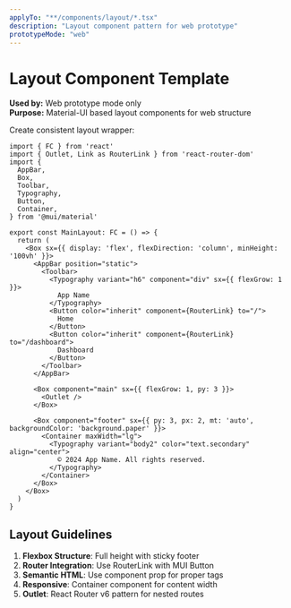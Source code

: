 ```yaml
---
applyTo: "**/components/layout/*.tsx"
description: "Layout component pattern for web prototype"
prototypeMode: "web"
---
```


# Layout Component Template
**Used by:** Web prototype mode only  
**Purpose:** Material-UI based layout components for web structure

Create consistent layout wrapper:

```tsx
import { FC } from 'react'
import { Outlet, Link as RouterLink } from 'react-router-dom'
import {
  AppBar,
  Box,
  Toolbar,
  Typography,
  Button,
  Container,
} from '@mui/material'

export const MainLayout: FC = () => {
  return (
    <Box sx={{ display: 'flex', flexDirection: 'column', minHeight: '100vh' }}>
      <AppBar position="static">
        <Toolbar>
          <Typography variant="h6" component="div" sx={{ flexGrow: 1 }}>
            App Name
          </Typography>
          <Button color="inherit" component={RouterLink} to="/">
            Home
          </Button>
          <Button color="inherit" component={RouterLink} to="/dashboard">
            Dashboard
          </Button>
        </Toolbar>
      </AppBar>
      
      <Box component="main" sx={{ flexGrow: 1, py: 3 }}>
        <Outlet />
      </Box>
      
      <Box component="footer" sx={{ py: 3, px: 2, mt: 'auto', backgroundColor: 'background.paper' }}>
        <Container maxWidth="lg">
          <Typography variant="body2" color="text.secondary" align="center">
            © 2024 App Name. All rights reserved.
          </Typography>
        </Container>
      </Box>
    </Box>
  )
}
```

## Layout Guidelines

1. **Flexbox Structure**: Full height with sticky footer
2. **Router Integration**: Use RouterLink with MUI Button
3. **Semantic HTML**: Use component prop for proper tags
4. **Responsive**: Container component for content width
5. **Outlet**: React Router v6 pattern for nested routes